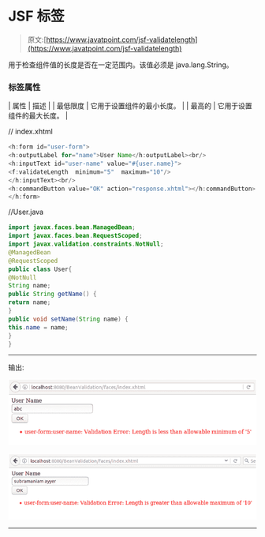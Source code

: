 # JSF <validatelength>标签</validatelength>

> 原文:[https://www.javatpoint.com/jsf-validatelength](https://www.javatpoint.com/jsf-validatelength)

用于检查组件值的长度是否在一定范围内。该值必须是 java.lang.String。

### 标签属性

| 属性 | 描述 |
| 最低限度 | 它用于设置组件的最小长度。 |
| 最高的 | 它用于设置组件的最大长度。 |

// index.xhtml

```java
<h:form id="user-form">
<h:outputLabel for="name">User Name</h:outputLabel><br/>
<h:inputText id="user-name" value="#{user.name}">
<f:validateLength  minimum="5"  maximum="10"/>
</h:inputText><br/>
<h:commandButton value="OK" action="response.xhtml"></h:commandButton>
</h:form>

```

//User.java

```java
import javax.faces.bean.ManagedBean;
import javax.faces.bean.RequestScoped;
import javax.validation.constraints.NotNull;
@ManagedBean
@RequestScoped
public class User{
@NotNull
String name;
public String getName() {
return name;
}
public void setName(String name) {
this.name = name;
}
}

```

* * *

输出:

![JSF F validatelength tag 1](img/0241fb4920ac02744fd473b566e2f570.png)

![JSF F validatelength tag 2](img/046e4896bc1fcb193ff9883cb055caec.png)

* * *